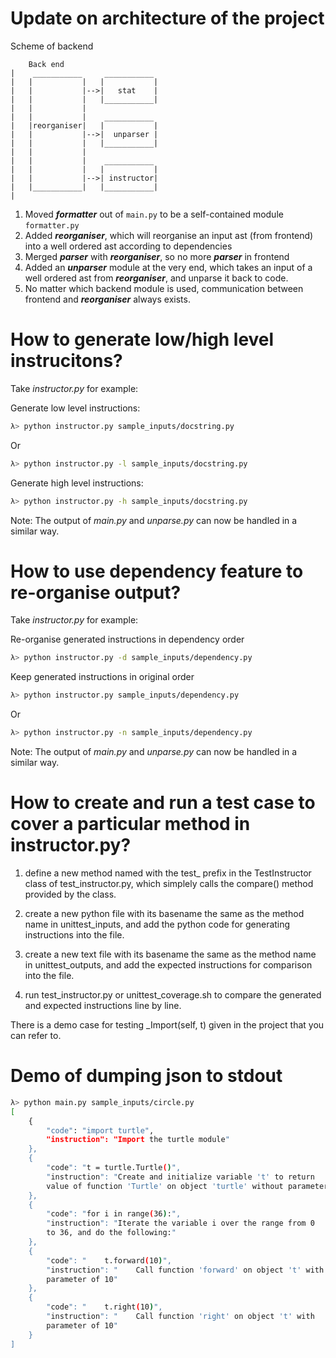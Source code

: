 # Update on architecture of the project

Scheme of backend
```
    Back end
|    ___________     ___________
|   |           |   |           |
|   |           |-->|   stat    |
|   |           |   |___________|
|   |           |
|   |           |    ___________
|   |reorganiser|   |           |
|   |           |-->|  unparser |
|   |           |   |___________|
|   |           |
|   |           |    ___________
|   |           |   |           |
|   |           |-->| instructor|
|   |___________|   |___________|
|
```

1. Moved _**formatter**_ out of `main.py` to be a self-contained module
   `formatter.py`
2. Added _**reorganiser**_, which will reorganise an input ast (from frontend)
   into a well ordered ast according to dependencies
3. Merged _**parser**_ with _**reorganiser**_, so no more _**parser**_ in frontend
4. Added an _**unparser**_ module at the very end, which takes an input of a
   well ordered ast from _**reorganiser**_, and unparse it back to code.
5. No matter which backend module is used, communication between frontend and
   _**reorganiser**_ always exists.

# How to generate low/high level instrucitons?

Take *instructor.py* for example:

Generate low level instructions:
```sh
λ> python instructor.py sample_inputs/docstring.py
```
Or
```sh
λ> python instructor.py -l sample_inputs/docstring.py
```

Generate high level instructions:
```sh
λ> python instructor.py -h sample_inputs/docstring.py
```

Note: The output of *main.py* and *unparse.py* can now be handled in a
similar way.

# How to use dependency feature to re-organise output?

Take *instructor.py* for example:

Re-organise generated instructions in dependency order
```sh
λ> python instructor.py -d sample_inputs/dependency.py
```

Keep generated instructions in original order
```sh
λ> python instructor.py sample_inputs/dependency.py
```
Or
```sh
λ> python instructor.py -n sample_inputs/dependency.py
```

Note: The output of *main.py* and *unparse.py* can now be handled in a
similar way.

# How to create and run a test case to cover a particular method in instructor.py?

1. define a new method named with the test_ prefix in the TestInstructor
class of test_instructor.py, which simplely calls the compare() method
provided by the class.

2. create a new python file with its basename the same as the method
name in unittest_inputs, and add the python code for generating
instructions into the file.

3. create a new text file with its basename the same as the method
name in unittest_outputs, and add the expected instructions for
comparison into the file.

4. run test_instructor.py or unittest_coverage.sh to compare the
generated and expected instructions line by line.

There is a demo case for testing _Import(self, t) given in the project
that you can refer to.

# Demo of dumping json to stdout
```sh
λ> python main.py sample_inputs/circle.py
[
    {
        "code": "import turtle",
        "instruction": "Import the turtle module"
    },
    {
        "code": "t = turtle.Turtle()",
        "instruction": "Create and initialize variable 't' to return
        value of function 'Turtle' on object 'turtle' without parameter"
    },
    {
        "code": "for i in range(36):",
        "instruction": "Iterate the variable i over the range from 0
        to 36, and do the following:"
    },
    {
        "code": "    t.forward(10)",
        "instruction": "    Call function 'forward' on object 't' with
        parameter of 10"
    },
    {
        "code": "    t.right(10)",
        "instruction": "    Call function 'right' on object 't' with
        parameter of 10"
    }
]
```
